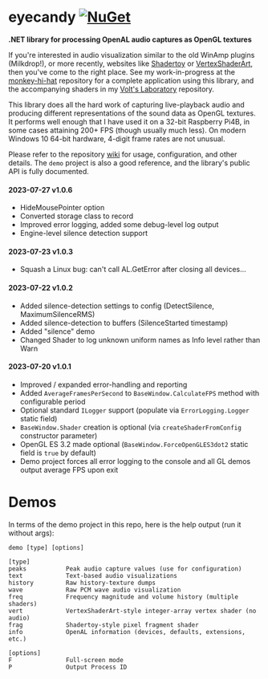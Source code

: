 # eyecandy [![NuGet](https://img.shields.io/nuget/v/eyecandy.svg)](https://nuget.org/packages/eyecandy)
**.NET library for processing OpenAL audio captures as OpenGL textures**

If you're interested in audio visualization similar to the old WinAmp plugins (Milkdrop!), or more recently, websites like [Shadertoy](https://www.shadertoy.com/) or [VertexShaderArt](https://www.vertexshaderart.com/), then you've come to the right place. See my work-in-progress at the [monkey-hi-hat](https://github.com/MV10/monkey-hi-hat) repository for a complete application using this library, and the accompanying shaders in my [Volt's Laboratory](https://github.com/MV10/volts-laboratory) repository.

This library does all the hard work of capturing live-playback audio and producing different representations of the sound data as OpenGL textures. It performs well enough that I have used it on a 32-bit Raspberry Pi4B, in some cases attaining 200+ FPS (though usually much less). On modern Windows 10 64-bit hardware, 4-digit frame rates are not unusual.

Please refer to the repository [wiki]() for usage, configuration, and other details. The `demo` project is also a good reference, and the library's public API is fully documented.

#### 2023-07-27 v1.0.6
* HideMousePointer option
* Converted storage class to record
* Improved error logging, added some debug-level log output
* Engine-level silence detection support

#### 2023-07-23 v1.0.3
* Squash a Linux bug: can't call AL.GetError after closing all devices...

#### 2023-07-22 v1.0.2
* Added silence-detection settings to config (DetectSilence, MaximumSilenceRMS)
* Added silence-detection to buffers (SilenceStarted timestamp)
* Added "silence" demo
* Changed Shader to log unknown uniform names as Info level rather than Warn

#### 2023-07-20 v1.0.1
* Improved / expanded error-handling and reporting
* Added `AverageFramesPerSecond` to `BaseWindow.CalculateFPS` method with configurable period
* Optional standard `ILogger` support (populate via `ErrorLogging.Logger` static field)
* `BaseWindow.Shader` creation is optional (via `createShaderFromConfig` constructor parameter)
* OpenGL ES 3.2 made optional (`BaseWindow.ForceOpenGLES3dot2` static field is `true` by default)
* Demo project forces all error logging to the console and all GL demos output average FPS upon exit

# Demos

In terms of the demo project in this repo, here is the help output (run it without args):

```
demo [type] [options]

[type]
peaks           Peak audio capture values (use for configuration)
text            Text-based audio visualizations
history         Raw history-texture dumps
wave            Raw PCM wave audio visualization
freq            Frequency magnitude and volume history (multiple shaders)
vert            VertexShaderArt-style integer-array vertex shader (no audio)
frag            Shadertoy-style pixel fragment shader
info            OpenAL information (devices, defaults, extensions, etc.)

[options]
F               Full-screen mode
P               Output Process ID
```
